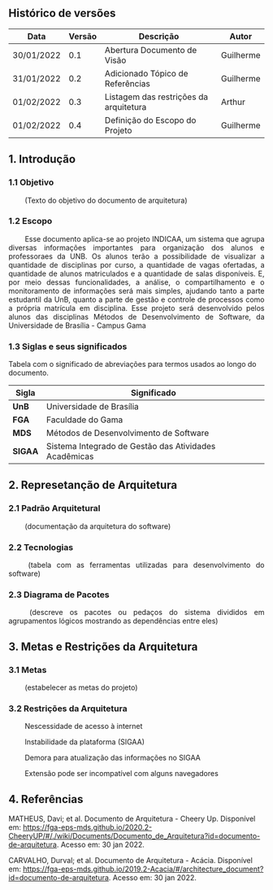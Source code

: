 ## Histórico de versões

|Data|Versão|Descrição|Autor|
|-|-|-|-|
|30/01/2022|0.1|Abertura Documento de Visão|Guilherme|
|31/01/2022|0.2|Adicionado Tópico de Referências|Guilherme|
|01/02/2022|0.3|Listagem das restrições da arquitetura|Arthur|
|01/02/2022|0.4|Definição do Escopo do Projeto|Guilherme|

## 1. <a name="1">Introdução</a>

### 1.1 <a name ="1_1">Objetivo</a>

<p align="justify"> &emsp;&emsp; (Texto do objetivo do documento de arquitetura) </p>

### 1.2 <a name="1_2">Escopo</a>

<p align="justify"> &emsp;&emsp; Esse documento aplica-se ao projeto INDICAA, um sistema que agrupa diversas informações importantes para organização dos alunos e professoraes da UNB. Os alunos terão a possibilidade de visualizar a quantidade de disciplinas por curso, a quantidade de vagas ofertadas, a quantidade de alunos matriculados e a quantidade de salas disponíveis. E, por meio dessas funcionalidades, a análise, o compartilhamento e o monitoramento de informações será mais simples, ajudando tanto a parte estudantil da UnB, quanto a parte de gestão e controle de processos como a própria matrícula em disciplina. Esse projeto será desenvolvido pelos alunos das disciplinas Métodos de Desenvolvimento de Software, da Universidade de Brasília - Campus Gama</p>

### 1.3 <a name=1_3>Siglas e seus significados</a>

Tabela com o significado de abreviações para termos usados ao longo do documento.

|Sigla |Significado |
--|--
|**UnB**| Universidade de Brasília
|**FGA**| Faculdade do Gama 
|**MDS**| Métodos de Desenvolvimento de Software
|**SIGAA**| Sistema Integrado de Gestão das Atividades Acadêmicas

  
## 2. <a name="2">Represetanção de Arquitetura</a>

### 2.1 <a name="2_1">Padrão Arquitetural</a>

<p align="justify">&emsp;&emsp; (documentação da arquitetura do software) </p>

### 2.2 <a name="2_2">Tecnologias</a>

<p align="justify">&emsp;&emsp; (tabela com as ferramentas utilizadas para desenvolvimento do software) </p>
 
 ### 2.3 <a name="2_3">Diagrama de Pacotes</a>

<p align="justify">&emsp;&emsp; (descreve os pacotes ou pedaços do sistema divididos em agrupamentos lógicos mostrando as dependências entre eles) </p>
 
 ## 3. <a name="3">Metas e Restrições da Arquitetura</a>
 
 ### 3.1 <a name="3.1">Metas</a>
 
<p align="justify">&emsp;&emsp; (estabelecer as metas do projeto) </p>

### 3.2 <a name="3.2">Restrições da Arquitetura</a>

<p align="justify">&emsp;&emsp; Nescessidade de acesso à internet </p>
<p align="justify">&emsp;&emsp; Instabilidade da plataforma (SIGAA) </p>
<p align="justify">&emsp;&emsp; Demora para atualização das informações no SIGAA </p>
<p align="justify">&emsp;&emsp; Extensão pode ser incompatível com alguns navegadores </p>

 
## 4. <a name="4">Referências</a>
 
 MATHEUS, Davi; et al. Documento de Arquitetura - Cheery Up. Disponível em: <https://fga-eps-mds.github.io/2020.2-CheeryUP/#/./wiki/Documents/Documento_de_Arquitetura?id=documento-de-arquitetura>. Acesso em: 30 jan 2022.
 
 CARVALHO, Durval; et al. Documento de Arquitetura - Acácia. Disponível em: <https://fga-eps-mds.github.io/2019.2-Acacia/#/architecture_document?id=documento-de-arquitetura>. Acesso em: 30 jan 2022.
 
